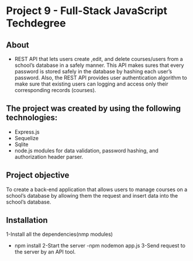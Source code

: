 # Project 9 - Full-Stack  JavaScript Techdegree

## About
- REST API that lets users create ,edit, and delete courses/users from a school’s database in a safely manner. This API makes sures that every password is stored safely in the database by hashing each user’s password. Also, the REST API provides user authentication algorithm to make sure that existing users can logging and access only their corresponding records (courses).

## The project was created by using the following technologies:

- Express.js
- Sequelize
- Sqlite
- node.js modules for data validation, password hashing, and authorization header parser.

## Project objective
To create a back-end application that allows users to manage courses on a school’s database by allowing them the request and insert data into the school’s database.

## Installation
1-Install all the dependencies(nmp modules)
- npm install
2-Start the server
-npm nodemon app.js
3-Send request to the server by an API tool.

